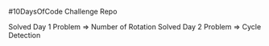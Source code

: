 #10DaysOfCode Challenge Repo

Solved Day 1 Problem => Number of Rotation
Solved Day 2 Problem => Cycle Detection
